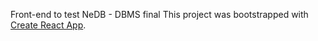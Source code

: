 Front-end to test NeDB - DBMS final
This project was bootstrapped with [Create React App](https://github.com/facebook/create-react-app).
